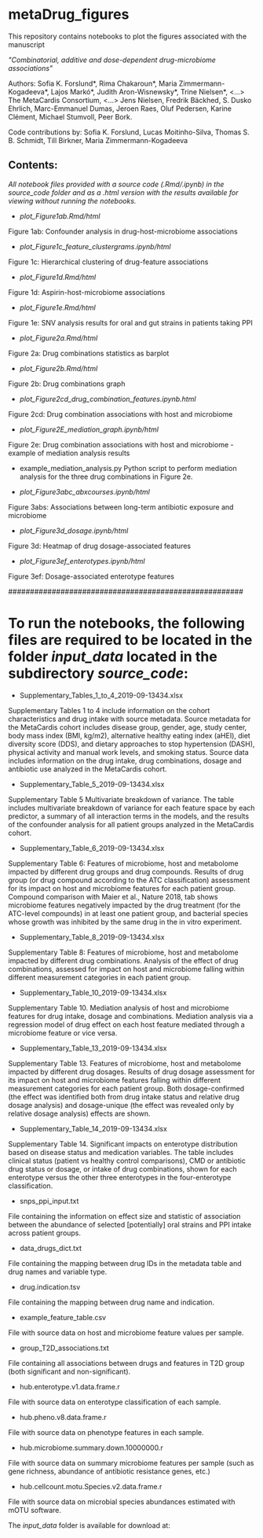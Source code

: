 ﻿# metaDrug_figures

This repository contains notebooks to plot the figures associated with the manuscript

*"Combinatorial, additive and dose-dependent drug-microbiome associations"*

Authors: Sofia K. Forslund*, Rima Chakaroun*, Maria Zimmermann-Kogadeeva*, Lajos Markó*, Judith Aron-Wisnewsky*, Trine Nielsen*, <...> The MetaCardis Consortium, <...> Jens Nielsen, Fredrik Bäckhed, S. Dusko Ehrlich, Marc-Emmanuel Dumas, Jeroen Raes, Oluf Pedersen, Karine Clément, Michael Stumvoll, Peer Bork.

Code contributions by: Sofia K. Forslund, Lucas Moitinho-Silva, Thomas S. B. Schmidt, Till Birkner, Maria Zimmermann-Kogadeeva

## Contents:

*All notebook files provided with a source code (.Rmd/.ipynb) in the *source_code* folder and as a .html version with the results available for viewing without running the notebooks.*

- *plot_Figure1ab.Rmd/html*

Figure 1ab: Confounder analysis in drug-host-microbiome associations

- *plot_Figure1c_feature_clustergrams.ipynb/html*

Figure 1c: Hierarchical clustering of drug-feature associations

- *plot_Figure1d.Rmd/html*

Figure 1d: Aspirin-host-microbiome associations

- *plot_Figure1e.Rmd/html*

Figure 1e: SNV analysis results for oral and gut strains in patients taking PPI

- *plot_Figure2a.Rmd/html*

Figure 2a: Drug combinations statistics as barplot

- *plot_Figure2b.Rmd/html*

Figure 2b: Drug combinations graph

- *plot_Figure2cd_drug_combination_features.ipynb.html*

Figure 2cd: Drug combination associations with host and microbiome

- *plot_Figure2E_mediation_graph.ipynb/html*

Figure 2e: Drug combination associations with host and microbiome - example of mediation analysis results

- example_mediation_analysis.py
Python script to perform mediation analysis for the three drug combinations in Figure 2e.

- *plot_Figure3abc_abxcourses.ipynb/html*

Figure 3abs: Associations between long-term antibiotic exposure and microbiome

- *plot_Figure3d_dosage.ipynb/html*

Figure 3d: Heatmap of drug dosage-associated features

- *plot_Figure3ef_enterotypes.ipynb/html*

Figure 3ef: Dosage-associated enterotype features

######################################################
# To run the notebooks, the following files are required to be located in the folder *input_data* located in the subdirectory *source_code*:

- Supplementary_Tables_1_to_4_2019-09-13434.xlsx

Supplementary Tables 1 to 4 include information on the cohort characteristics and drug intake with source metadata. Source metadata for the MetaCardis cohort includes disease group, gender, age, study center, body mass index (BMI, kg/m2), alternative healthy eating index (aHEI), diet diversity score (DDS), and dietary approaches to stop hypertension (DASH), physical activity and manual work levels, and smoking status. Source data includes information on the drug intake, drug combinations, dosage and antibiotic use analyzed in the MetaCardis cohort.

- Supplementary_Table_5_2019-09-13434.xlsx

Supplementary Table 5 Multivariate breakdown of variance. The table includes multivariate breakdown of variance for each feature space by each predictor, a summary of all interaction terms in the models, and the results of the confounder analysis for all patient groups analyzed in the MetaCardis cohort. 

- Supplementary_Table_6_2019-09-13434.xlsx

Supplementary Table 6: Features of microbiome, host and metabolome impacted by different drug groups and drug compounds. Results of drug group (or drug compound according to the ATC classification) assessment for its impact on host and microbiome features for each patient group. Compound comparison with Maier et al., Nature 2018, tab shows microbiome features negatively impacted by the drug treatment (for the ATC-level compounds) in at least one patient group, and bacterial species whose growth was inhibited by the same drug in the in vitro experiment.

- Supplementary_Table_8_2019-09-13434.xlsx

Supplementary Table 8: Features of microbiome, host and metabolome impacted by different drug combinations. Analysis of the effect of drug combinations, assessed for impact on host and microbiome falling within different measurement categories in each patient group. 

- Supplementary_Table_10_2019-09-13434.xlsx

Supplementary Table 10. Mediation analysis of host and microbiome features for drug intake, dosage and combinations. Mediation analysis via a regression model of drug effect on each host feature mediated through a microbiome feature or vice versa. 

- Supplementary_Table_13_2019-09-13434.xlsx

Supplementary Table 13. Features of microbiome, host and metabolome impacted by different drug dosages. Results of drug dosage assessment for its impact on host and microbiome features falling within different measurement categories for each patient group. Both dosage-confirmed (the effect was identified both from drug intake status and relative drug dosage analysis) and dosage-unique (the effect was revealed only by relative dosage analysis) effects are shown.

- Supplementary_Table_14_2019-09-13434.xlsx 

Supplementary Table 14. Significant impacts on enterotype distribution based on disease status and medication variables. The table includes clinical status (patient vs healthy control comparisons), CMD or antibiotic drug status or dosage, or intake of drug combinations, shown for each enterotype versus the other three enterotypes in the four-enterotype classification.

- snps_ppi_input.txt

File containing the information on effect size and statistic of association between the abundance of selected [potentially] oral strains and PPI intake across patient groups.

- data_drugs_dict.txt

File containing the mapping between drug IDs in the metadata table and drug names and variable type.

- drug.indication.tsv

File containing the mapping between drug name and indication.

- example_feature_table.csv

File with source data on host and microbiome feature values per sample.

- group_T2D_associations.txt

File containing all associations between drugs and features in T2D group (both significant and non-significant).

- hub.enterotype.v1.data.frame.r

File with source data on enterotype classification of each sample.

- hub.pheno.v8.data.frame.r

File with source data on phenotype features in each sample.

- hub.microbiome.summary.down.10000000.r

File with source data on summary microbiome features per sample (such as gene richness, abundance of antibiotic resistance genes, etc.)

- hub.cellcount.motu.Species.v2.data.frame.r

File with source data on microbial species abundances estimated with mOTU software.

The *input_data* folder is available for download at:

